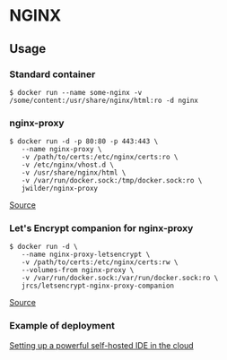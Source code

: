NGINX
=====


Usage
-----

### Standard container
```
$ docker run --name some-nginx -v /some/content:/usr/share/nginx/html:ro -d nginx
```

### nginx-proxy
```
$ docker run -d -p 80:80 -p 443:443 \
   --name nginx-proxy \
   -v /path/to/certs:/etc/nginx/certs:ro \
   -v /etc/nginx/vhost.d \
   -v /usr/share/nginx/html \
   -v /var/run/docker.sock:/tmp/docker.sock:ro \
   jwilder/nginx-proxy
```

[Source](https://hub.docker.com/r/jwilder/nginx-proxy/)


### Let's Encrypt companion for nginx-proxy
```
$ docker run -d \
   --name nginx-proxy-letsencrypt \
   -v /path/to/certs:/etc/nginx/certs:rw \
   --volumes-from nginx-proxy \
   -v /var/run/docker.sock:/var/run/docker.sock:ro \
   jrcs/letsencrypt-nginx-proxy-companion
```

[Source](https://hub.docker.com/r/jrcs/letsencrypt-nginx-proxy-companion/)


### Example of deployment

[Setting up a powerful self-hosted IDE in the cloud](http://gbraad.nl/blog/setting-up-a-powerful-self-hosted-ide-in-the-cloud.html)
